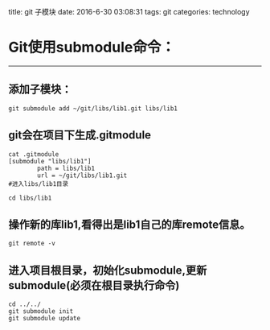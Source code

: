 title: git 子模块
date: 2016-6-30 03:08:31
tags: git
categories: technology

# Git使用submodule命令：

________

## 添加子模块：
```
git submodule add ~/git/libs/lib1.git libs/lib1
```
## git会在项目下生成.gitmodule
```
cat .gitmodule
[submodule "libs/lib1"]
        path = libs/lib1
        url = ~/git/libs/lib1.git
#进入libs/lib1目录
```
```
cd libs/lib1
```
## 操作新的库lib1,看得出是lib1自己的库remote信息。
```
git remote -v
```
## 进入项目根目录，初始化submodule,更新submodule(必须在根目录执行命令)
```
cd ../../
git submodule init
git submodule update
```
